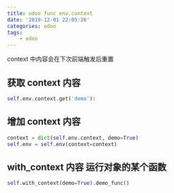 ```yaml
---
title: odoo func env.context
date: '2019-12-01 22:05:26'
categories: odoo
tags:
    - odoo
---
```


context 中内容会在下次前端触发后重置

## 获取 context 内容

```python
self.env.context.get('demo'):
```

## 增加 context 内容

```python
context = dict(self.env.context, demo=True)
self.env = self.env(context=context)
```

## with_context 内容 运行对象的某个函数

```python
self.with_context(demo=True).demo_func()
```
